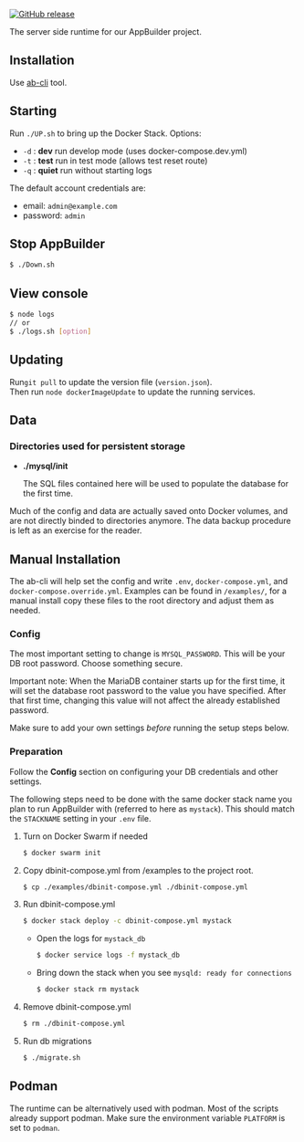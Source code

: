 [![GitHub release](https://img.shields.io/github/downloads-pre/digi-serve/ab_runtime/latest/total?label=Version)](https://github.com/digi-serve/ab_runtime/releases)


The server side runtime for our AppBuilder project.

## Installation
Use [ab-cli](https://github.com/digi-serve/ab-cli) tool.

## Starting
Run `./UP.sh` to bring up the Docker Stack. Options:
- `-d` : **dev** run develop mode (uses docker-compose.dev.yml)
- `-t` : **test** run in test mode (allows test reset route)
- `-q` : **quiet** run without starting logs 

The default account credentials are:
- email: `admin@example.com`
- password: `admin`

## Stop AppBuilder

```sh
$ ./Down.sh
```

## View console

```sh
$ node logs
// or
$ ./logs.sh [option]
```

## Updating
Run`git pull` to update the version file (`version.json`).\
Then run `node dockerImageUpdate` to update the running services.

## Data

### Directories used for persistent storage

- **./mysql/init**

  The SQL files contained here will be used to populate the database for the
  first time.
  
Much of the config and data are actually saved onto Docker volumes, and are not directly binded to directories anymore. The data backup procedure is left as an exercise for the reader.


## Manual Installation

The ab-cli will help set the config and write `.env`, `docker-compose.yml`, and
`docker-compose.override.yml`. Examples can be found in `/examples/`, for a
manual install copy these files to the root directory and adjust them as needed.

### Config

The most important setting to change is `MYSQL_PASSWORD`. This will be your
DB root password. Choose something secure.

Important note: When the MariaDB container starts up for the first
time, it will set the database root password to the value you have
specified. After that first time, changing this value will not affect the 
already established password.

Make sure to add your own settings _before_ running the setup steps below.

### Preparation

Follow the **Config** section on configuring your DB credentials
and other settings.

The following steps need to be done with the same docker stack name you plan to
run AppBuilder with (referred to here as `mystack`). This should match the 
`STACKNAME` setting in your `.env` file.

1. Turn on Docker Swarm if needed
   ```bash
   $ docker swarm init
   ```
1. Copy dbinit-compose.yml from /examples to the project root.
   ```bash
   $ cp ./examples/dbinit-compose.yml ./dbinit-compose.yml
   ```
1. Run dbinit-compose.yml

   ```bash
   $ docker stack deploy -c dbinit-compose.yml mystack
   ```

   - Open the logs for `mystack_db`
     ```bash
     $ docker service logs -f mystack_db
     ```
   - Bring down the stack when you see `mysqld: ready for connections`
     ```bash
     $ docker stack rm mystack
     ```
1. Remove dbinit-compose.yml
   ```bash
   $ rm ./dbinit-compose.yml
   ```
1. Run db migrations
   ```bash
   $ ./migrate.sh
   ```

## Podman
The runtime can be alternatively used with podman. Most of the scripts already support
podman. Make sure the environment variable `PLATFORM` is set to `podman`.

